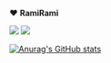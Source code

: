 ❤️ **RamiRami**

[<img src="https://img.shields.io/badge/DevBlog-181717??style=flat-square&logo=GitHub&logoColor=white">](https://gzgzg2.github.io/)
[<img src="https://img.shields.io/badge/Mail-EA4335?style=flat-square&logo=Gmail&logoColor=white">](https://mail.google.com/mail/u/0/#inbox?compose=CllgCJqXxhHZnknMrMdTtRvBfxLpbDfZmRTsmHHVRnpLhDsWdnnjQvZCRDcFTRbPxQrpCbxrqNB)

[![Anurag's GitHub stats](https://github-readme-stats.vercel.app/api?username=gzgzg2&show_icons=true&theme=dracula)](https://github.com/anuraghazra/github-readme-stats)


<!--
**gzgzg2/gzgzg2** is a ✨ _special_ ✨ repository because its `README.md` (this file) appears on your GitHub profile.

Here are some ideas to get you started:

- 🔭 I’m currently working on ...
- 🌱 I’m currently learning ...
- 👯 I’m looking to collaborate on ...
- 🤔 I’m looking for help with ...
- 💬 Ask me about ...
- 📫 How to reach me: ...
- 😄 Pronouns: ...
- ⚡ Fun fact: ...
-->
